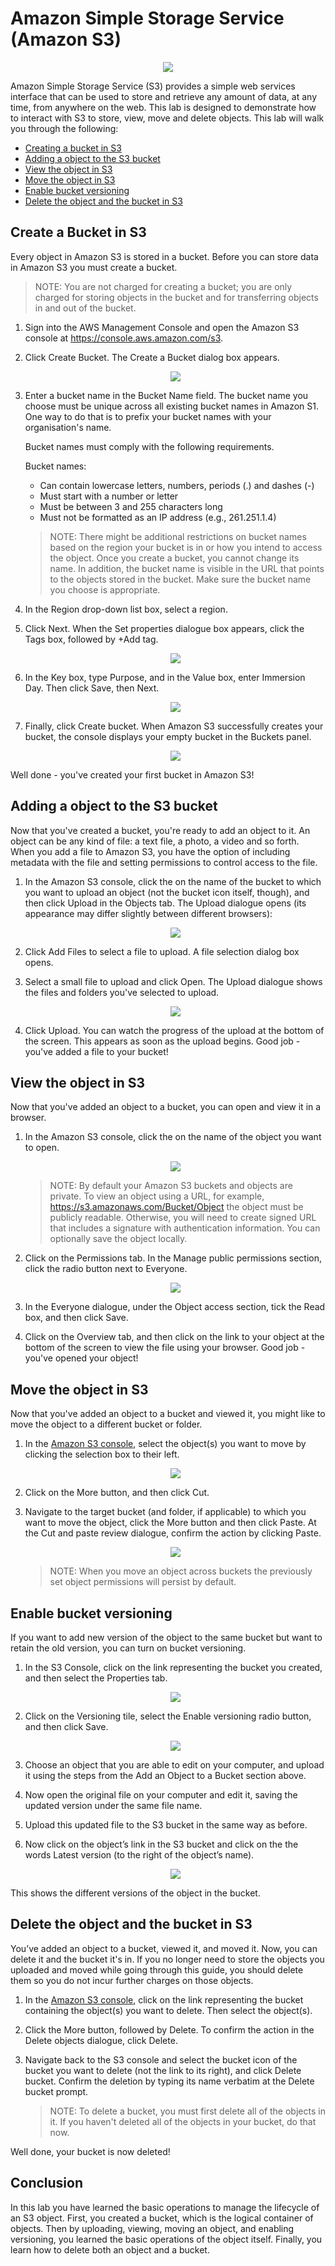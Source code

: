 # Amazon Simple Storage Service (Amazon S3)

<p align="center"><img src='./images/logo.png' />

Amazon Simple Storage Service (S3) provides a simple web services interface that can be used to store and retrieve any 
amount of data, at any time, from anywhere on the web. This lab is designed to demonstrate how to interact with S3 to 
store, view, move and delete objects. This lab will walk you through the following:

* [Creating a bucket in S3](#create-a-bucket-in-s3)
* [Adding a object to the S3 bucket](#adding-a-object-to-the-s3-bucket)
* [View the object in S3](#view-the-object-in-s3)
* [Move the object in S3](#move-the-object-in-s3)
* [Enable bucket versioning](#enable-bucket-versioning)
* [Delete the object and the bucket in S3](#delete-the-object-and-the-bucket-in-s3)

## Create a Bucket in S3

Every object in Amazon S3 is stored in a bucket. Before you can store data in Amazon S3 you must create a bucket.

> NOTE: You are not charged for creating a bucket; you are only charged for storing objects in the bucket and for 
transferring objects in and out of the bucket. 

1. Sign into the AWS Management Console and open the Amazon S3 console at https://console.aws.amazon.com/s3.
1. Click Create Bucket. The Create a Bucket dialog box appears.
    
    <p align="center"><img src='./images/create-bucket.png' />
    
1. Enter a bucket name in the Bucket Name field. The bucket name you choose must be unique across all existing 
bucket names in Amazon S1. One way to do that is to prefix your bucket names with your organisation's name.  

    Bucket names must comply with the following requirements.
     
    Bucket names: 
    * Can contain lowercase letters, numbers, periods (.) and dashes (-)
    * Must start with a number or letter
    * Must be between 3 and 255 characters long
    * Must not be formatted as an IP address (e.g., 261.251.1.4) 
    
    > NOTE: There might be additional restrictions on bucket names based on the region your bucket is in or how you 
    intend to access the object. Once you create a bucket, you cannot change its name. In addition, the bucket name is 
    visible in the URL that points to the objects stored in the bucket. Make sure the bucket name you choose is 
    appropriate.
    
1. In the Region drop-down list box, select a region.
1. Click Next. When the Set properties dialogue box appears, click the Tags box, followed by +Add tag.
    <p align="center"><img src='./images/create-bucket-name-and-region.png' /></p>
1. In the Key box, type Purpose, and in the Value box, enter Immersion Day. Then click Save, then Next.

    <p align="center"><img src='./images/create-bucket-tags.png' />

1. Finally, click Create bucket. When Amazon S3 successfully creates your bucket, the console displays your empty bucket 
in the Buckets panel.

    <p align="center"><img src='./images/create-bucket-done.png' />

Well done - you've created your first bucket in Amazon S3!

## Adding a object to the S3 bucket

Now that you've created a bucket, you're ready to add an object to it. An object can be any kind of file: a text file, 
a photo, a video and so forth. When you add a file to Amazon S3, you have the option of including metadata with the file 
and setting permissions to control access to the file.

1. In the Amazon S3 console, click the on the name of the bucket to which you want to upload an object (not the bucket 
icon itself, though), and then click Upload in the Objects tab. The Upload dialogue opens (its appearance may differ 
slightly between different browsers):

    <p align="center"><img src='./images/upload.png' />

1. Click Add Files to select a file to upload. A file selection dialog box opens. 
1. Select a small file to upload and click Open. The Upload dialogue shows the files and folders you've selected to upload.

    <p align="center"><img src='./images/upload-select-files.png' /> 

1. Click Upload. You can watch the progress of the upload at the bottom of the screen. This appears as soon as the upload 
begins.
Good job - you've added a file to your bucket!

## View the object in S3

Now that you've added an object to a bucket, you can open and view it in a browser.
1. In the Amazon S3 console, click the on the name of the object you want to open. 
    
    <p align="center"><img src='./images/object-overview.png' />

    > NOTE: By default your Amazon S3 buckets and objects are private. To view an object using a URL, for example, 
    https://s3.amazonaws.com/Bucket/Object the object must be publicly readable. Otherwise, you will need to create signed 
    URL that includes a signature with authentication information. You can optionally save the object locally.
 
1. Click on the Permissions tab. In the Manage public permissions section, click the radio button next to Everyone.

    <p align="center"><img src='./images/object-permission.png' />

1. In the Everyone dialogue, under the Object access section, tick the Read box, and then click Save. 
1. Click on the Overview tab, and then click on the link to your object at the bottom of the screen to view the file 
using your browser.
Good job - you've opened your object!

## Move the object in S3

Now that you've added an object to a bucket and viewed it, you might like to move the object to a different bucket or 
folder. 
1. In the [Amazon S3 console](https://console.aws.amazon.com/s3), select the object(s) you want to move by clicking the 
selection box to their left.

    <p align="center"><img src='./images/browser.png' />
     
1. Click on the More button, and then click Cut.
1. Navigate to the target bucket (and folder, if applicable) to which you want to move the object, click the More button 
and then click Paste. At the Cut and paste review dialogue, confirm the action by clicking Paste.
    
    <p align="center"><img src='./images/paste.png' />

    > NOTE: When you move an object across buckets the previously set object permissions will persist by default.

## Enable bucket versioning

If you want to add new version of the object to the same bucket but want to retain the old version, you can turn on 
bucket versioning.
1. In the S3 Console, click on the link representing the bucket you created, and then select the Properties tab.

    <p align="center"><img src='./images/properties.png' />
    
1. Click on the Versioning tile, select the Enable versioning radio button, and then click Save.

    <p align="center"><img src='./images/versioning.png' />
    
1. Choose an object that you are able to edit on your computer, and upload it using the steps from the Add an Object to 
a Bucket section above.
1. Now open the original file on your computer and edit it, saving the updated version under the same file name.
1. Upload this updated file to the S3 bucket in the same way as before.
1. Now click on the object’s link in the S3 bucket and click on the the words Latest version (to the right of the 
object’s name).

    <p align="center"><img src='./images/diff.png' />
    
This shows the different versions of the object in the bucket.

## Delete the object and the bucket in S3

You’ve added an object to a bucket, viewed it, and moved it. Now, you can delete it and the bucket it's in.
If you no longer need to store the objects you uploaded and moved while going through this guide, you should delete them 
so you do not incur further charges on those objects.
1. In the [Amazon S3 console](https://console.aws.amazon.com/s3), click on the link representing the bucket containing 
the object(s) you want to delete. Then select the object(s).
1. Click the More button, followed by Delete. To confirm the action in the Delete objects dialogue, click Delete.
1. Navigate back to the S3 console and select the bucket icon of the bucket you want to delete (not the link to its 
right), and click Delete bucket. Confirm the deletion by typing its name verbatim at the Delete bucket prompt.

    > NOTE: To delete a bucket, you must first delete all of the objects in it. If you haven't deleted all of the objects 
    in your bucket, do that now.

Well done, your bucket is now deleted!

## Conclusion
In this lab you have learned the basic operations to manage the lifecycle of an S3 object. First, you created a bucket, 
which is the logical container of objects. Then by uploading, viewing, moving an object, and enabling versioning, you 
learned the basic operations of the object itself. Finally, you learn how to delete both an object and a bucket.
